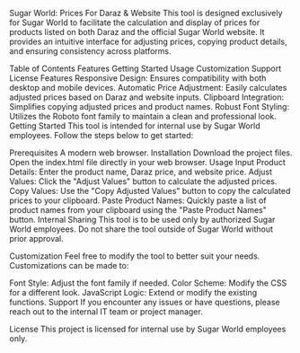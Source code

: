 Sugar World: Prices For Daraz & Website
This tool is designed exclusively for Sugar World to facilitate the calculation and display of prices for products listed on both Daraz and the official Sugar World website. It provides an intuitive interface for adjusting prices, copying product details, and ensuring consistency across platforms.

Table of Contents
Features
Getting Started
Usage
Customization
Support
License
Features
Responsive Design: Ensures compatibility with both desktop and mobile devices.
Automatic Price Adjustment: Easily calculates adjusted prices based on Daraz and website inputs.
Clipboard Integration: Simplifies copying adjusted prices and product names.
Robust Font Styling: Utilizes the Roboto font family to maintain a clean and professional look.
Getting Started
This tool is intended for internal use by Sugar World employees. Follow the steps below to get started:

Prerequisites
A modern web browser.
Installation
Download the project files.
Open the index.html file directly in your web browser.
Usage
Input Product Details: Enter the product name, Daraz price, and website price.
Adjust Values: Click the "Adjust Values" button to calculate the adjusted prices.
Copy Values: Use the "Copy Adjusted Values" button to copy the calculated prices to your clipboard.
Paste Product Names: Quickly paste a list of product names from your clipboard using the "Paste Product Names" button.
Internal Sharing
This tool is to be used only by authorized Sugar World employees. Do not share the tool outside of Sugar World without prior approval.

Customization
Feel free to modify the tool to better suit your needs. Customizations can be made to:

Font Style: Adjust the font family if needed.
Color Scheme: Modify the CSS for a different look.
JavaScript Logic: Extend or modify the existing functions.
Support
If you encounter any issues or have questions, please reach out to the internal IT team or project manager.

License
This project is licensed for internal use by Sugar World employees only.
